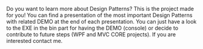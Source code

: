 Do you want to learn more about Design Patterns?
This is the project made for you! You can find a presentation of the most important Design Patterns with related DEMO at the end of each presentation.
You can just have a look to the EXE in the bin part for having the DEMO (console) or decide to contribute to future steps (WPF and MVC CORE projects).
If you are interested contact me.

